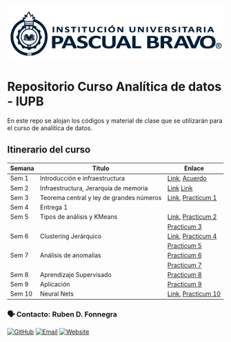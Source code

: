 
<center> <img src="Images/iupb_logo.png" width="500px"/> </center>


# Repositorio Curso Analítica de datos - IUPB

En este repo se alojan los códigos y material de clase que se utilizarán para el curso de analítica de datos. 


## Itinerario del curso

| Semana | Título | Enlace |
|---|---|---|
| Sem 1 | Introducción e infraestructura | [Link](https://docs.google.com/presentation/d/137RJFWS8mQjaWugO7EcMGUhRBeToeU6AOgmpAwaHqG8/edit?usp=sharing), [Acuerdo](https://drive.google.com/file/d/11paNIQki_Kevf3In5SLwaYnS3b77iPca/view) 
| Sem 2 | Infraestructura, Jerarquía de memoria | [Link](https://docs.google.com/presentation/d/1f4w80HbtQPWiXKut-2Ezepie1Rrp4PiCMNZJSaiMwD0/edit?usp=sharing) [Link](https://docs.google.com/presentation/d/1N1StbCWDEpE_FYBPsvRMrTLU1D19Kz-C_oaWlsnzehE/edit?usp=sharing) 
| Sem 3 | Teorema central y ley de grandes números | [Link](https://docs.google.com/presentation/d/1eyCJ1O-beCWy9SJBTVfFAMWUw-uZhOsLTS9xgi_pHgQ/edit#slide=id.g27ad74154df_0_0), [Practicum 1](https://github.com/rubenfonnegra/analitica_datos/blob/master/Sem_5/Practicum_1.ipynb) 
| Sem 4 | Entrega 1
| Sem 5 | Tipos de análisis y KMeans | [Link](https://docs.google.com/presentation/d/1ppdv35H4vk97xD9pP0X91SxHxBQbrRRxuMEP2RDeZeA/edit?usp=sharing), [Practicum 2](https://github.com/rubenfonnegra/analitica_datos/blob/master/Sem_6/Practicum_2.ipynb)
|   |  | [Practicum 3](https://github.com/rubenfonnegra/analitica_datos/blob/master/Sem_6/Practicum_3.ipynb) 
| Sem 6 | Clustering Jerárquico | [Link](https://docs.google.com/presentation/d/1lbfjixb3nDVQwKYDe7tGtxIkS6-eJlWiUWPJ7iL1qpU/edit?usp=sharing), [Practicum 4](https://github.com/rubenfonnegra/analitica_datos/blob/master/Sem_7/Practicum_4.ipynb)
|   |  | [Practicum 5](https://github.com/rubenfonnegra/analitica_datos/blob/master/Sem_7/Practicum_5.ipynb) 
| Sem 7 | Análisis de anomalías | [Practicum 6](https://github.com/rubenfonnegra/analitica_datos/blob/master/Sem_8/Practicum_6.ipynb)
|   |  | [Practicum 7](https://github.com/rubenfonnegra/analitica_datos/blob/master/Sem_8/Practicum_7.ipynb) 
| Sem 8 | Aprendizaje Supervisado | [Practicum 8](https://github.com/rubenfonnegra/analitica_datos/blob/master/Sem_9/Practicum_8.ipynb)
| Sem 9 | Aplicación | [Practicum 9](https://github.com/rubenfonnegra/analitica_datos/blob/master/Sem_10/Practicum_9.ipynb)
| Sem 10 | Neural Nets | [Link](https://es.slideshare.net/databricks/introduction-to-neural-networks-122033415), [Practicum 10](https://github.com/rubenfonnegra/analitica_datos/blob/master/Sem_11/Practicum_10.ipynb)





### 🗣️ Contacto: Ruben D. Fonnegra

  [![GitHub](https://img.shields.io/badge/github-%23121011.svg?style=for-the-badge&logo=github&logoColor=white)](https://github.com/rubenfonnegra) 
  [![Email](https://img.shields.io/badge/Email-c14438?style=for-the-badge&logo=gmail&logoColor=white)](mailto:ruben.fonnegra@pascuabravo.edu.co "Connect via Email")
  [![Website](https://img.shields.io/badge/website-%230070D1.svg?style=for-the-badge&logo=About.me&logoColor=white)](https://rubenfonnegra.github.io/)
